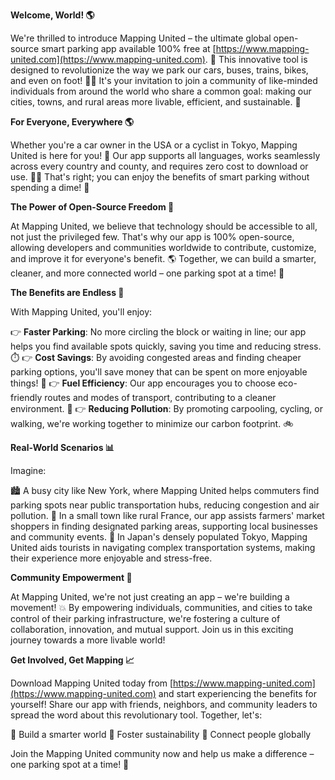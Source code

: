 **Welcome, World! 🌎**

We're thrilled to introduce Mapping United – the ultimate global open-source smart parking app available 100% free at [https://www.mapping-united.com](https://www.mapping-united.com). 📲 This innovative tool is designed to revolutionize the way we park our cars, buses, trains, bikes, and even on foot! 👟🚂 It's your invitation to join a community of like-minded individuals from around the world who share a common goal: making our cities, towns, and rural areas more livable, efficient, and sustainable. 🌳

**For Everyone, Everywhere 🌎**

Whether you're a car owner in the USA or a cyclist in Tokyo, Mapping United is here for you! 💪 Our app supports all languages, works seamlessly across every country and county, and requires zero cost to download or use. 🙅‍♂️ That's right; you can enjoy the benefits of smart parking without spending a dime! 💸

**The Power of Open-Source Freedom 🌟**

At Mapping United, we believe that technology should be accessible to all, not just the privileged few. That's why our app is 100% open-source, allowing developers and communities worldwide to contribute, customize, and improve it for everyone's benefit. 🌎 Together, we can build a smarter, cleaner, and more connected world – one parking spot at a time! 🚀

**The Benefits are Endless 🤯**

With Mapping United, you'll enjoy:

👉 **Faster Parking**: No more circling the block or waiting in line; our app helps you find available spots quickly, saving you time and reducing stress. ⏱️
👉 **Cost Savings**: By avoiding congested areas and finding cheaper parking options, you'll save money that can be spent on more enjoyable things! 🤑
👉 **Fuel Efficiency**: Our app encourages you to choose eco-friendly routes and modes of transport, contributing to a cleaner environment. 🌿
👉 **Reducing Pollution**: By promoting carpooling, cycling, or walking, we're working together to minimize our carbon footprint. 🚲

**Real-World Scenarios 📊**

Imagine:

🏙️ A busy city like New York, where Mapping United helps commuters find parking spots near public transportation hubs, reducing congestion and air pollution.
🌳 In a small town like rural France, our app assists farmers' market shoppers in finding designated parking areas, supporting local businesses and community events.
🚂 In Japan's densely populated Tokyo, Mapping United aids tourists in navigating complex transportation systems, making their experience more enjoyable and stress-free.

**Community Empowerment 🌟**

At Mapping United, we're not just creating an app – we're building a movement! 💥 By empowering individuals, communities, and cities to take control of their parking infrastructure, we're fostering a culture of collaboration, innovation, and mutual support. Join us in this exciting journey towards a more livable world!

**Get Involved, Get Mapping 📈**

Download Mapping United today from [https://www.mapping-united.com](https://www.mapping-united.com) and start experiencing the benefits for yourself! Share our app with friends, neighbors, and community leaders to spread the word about this revolutionary tool. Together, let's:

🌟 Build a smarter world
💚 Foster sustainability
👥 Connect people globally

Join the Mapping United community now and help us make a difference – one parking spot at a time! 🚀